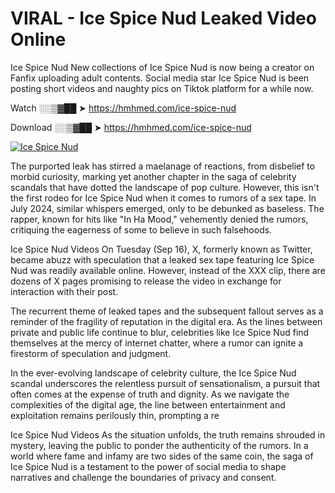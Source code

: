 # VIRAL - Ice Spice Nud Leaked Video Online

Ice Spice Nud New collections of Ice Spice Nud is now being a creator on Fanfix uploading adult contents. Social media star Ice Spice Nud is been posting short videos and naughty pics on Tiktok platform for a while now.

Watch ░░▒▓██ ➤ https://hmhmed.com/ice-spice-nud

Download ░░▒▓██ ➤ https://hmhmed.com/ice-spice-nud

[![Ice Spice Nud](https://i.imgur.com/dJHk4Zq.gif)](https://hmhmed.com/ice-spice-nud)

The purported leak has stirred a maelanage of reactions, from disbelief to morbid curiosity, marking yet another chapter in the saga of celebrity scandals that have dotted the landscape of pop culture. However, this isn't the first rodeo for Ice Spice Nud when it comes to rumors of a sex tape. In July 2024, similar whispers emerged, only to be debunked as baseless. The rapper, known for hits like "In Ha Mood," vehemently denied the rumors, critiquing the eagerness of some to believe in such falsehoods.

Ice Spice Nud Videos
On Tuesday (Sep 16), X, formerly known as Twitter, became abuzz with speculation that a leaked sex tape featuring Ice Spice Nud was readily available online. However, instead of the XXX clip, there are dozens of X pages promising to release the video in exchange for interaction with their post.

The recurrent theme of leaked tapes and the subsequent fallout serves as a reminder of the fragility of reputation in the digital era. As the lines between private and public life continue to blur, celebrities like Ice Spice Nud find themselves at the mercy of internet chatter, where a rumor can ignite a firestorm of speculation and judgment.

In the ever-evolving landscape of celebrity culture, the Ice Spice Nud scandal underscores the relentless pursuit of sensationalism, a pursuit that often comes at the expense of truth and dignity. As we navigate the complexities of the digital age, the line between entertainment and exploitation remains perilously thin, prompting a re

Ice Spice Nud Videos
As the situation unfolds, the truth remains shrouded in mystery, leaving the public to ponder the authenticity of the rumors. In a world where fame and infamy are two sides of the same coin, the saga of Ice Spice Nud is a testament to the power of social media to shape narratives and challenge the boundaries of privacy and consent.